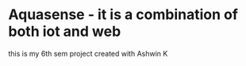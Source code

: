 # Aquasense  - it is a combination of both iot and web

this is my 6th sem project created with Ashwin K 
